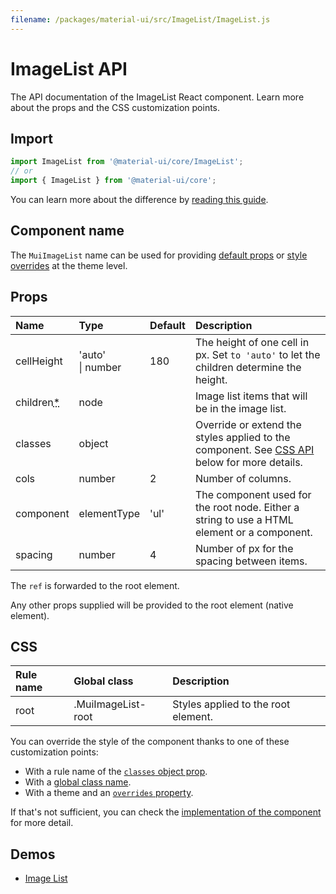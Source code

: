 ```yaml
---
filename: /packages/material-ui/src/ImageList/ImageList.js
---
```


<!--- This documentation is automatically generated, do not try to edit it. -->

# ImageList API

<p class="description">The API documentation of the ImageList React component. Learn more about the props and the CSS customization points.</p>

## Import

```js
import ImageList from '@material-ui/core/ImageList';
// or
import { ImageList } from '@material-ui/core';
```

You can learn more about the difference by [reading this guide](/guides/minimizing-bundle-size/).



## Component name

The `MuiImageList` name can be used for providing [default props](/customization/globals/#default-props) or [style overrides](/customization/globals/#css) at the theme level.

## Props

| Name | Type | Default | Description |
|:-----|:-----|:--------|:------------|
| <span class="prop-name">cellHeight</span> | <span class="prop-type">'auto'<br>&#124;&nbsp;number</span> | <span class="prop-default">180</span> | The height of one cell in px. Set `to 'auto'` to let the children determine the height. |
| <span class="prop-name required">children<abbr title="required">*</abbr></span> | <span class="prop-type">node</span> |  | Image list items that will be in the image list. |
| <span class="prop-name">classes</span> | <span class="prop-type">object</span> |  | Override or extend the styles applied to the component. See [CSS API](#css) below for more details. |
| <span class="prop-name">cols</span> | <span class="prop-type">number</span> | <span class="prop-default">2</span> | Number of columns. |
| <span class="prop-name">component</span> | <span class="prop-type">elementType</span> | <span class="prop-default">'ul'</span> | The component used for the root node. Either a string to use a HTML element or a component. |
| <span class="prop-name">spacing</span> | <span class="prop-type">number</span> | <span class="prop-default">4</span> | Number of px for the spacing between items. |

The `ref` is forwarded to the root element.

Any other props supplied will be provided to the root element (native element).

## CSS

| Rule name | Global class | Description |
|:-----|:-------------|:------------|
| <span class="prop-name">root</span> | <span class="prop-name">.MuiImageList-root</span> | Styles applied to the root element.

You can override the style of the component thanks to one of these customization points:

- With a rule name of the [`classes` object prop](/customization/components/#overriding-styles-with-classes).
- With a [global class name](/customization/components/#overriding-styles-with-global-class-names).
- With a theme and an [`overrides` property](/customization/globals/#css).

If that's not sufficient, you can check the [implementation of the component](https://github.com/mui-org/material-ui/blob/next/packages/material-ui/src/ImageList/ImageList.js) for more detail.

## Demos

- [Image List](/components/image-list/)

